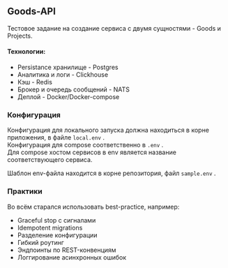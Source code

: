 ## Goods-API 

Тестовое задание на создание сервиса с двумя сущностями - Goods и Projects.  

#### Технологии:
- Persistance хранилище - Postgres  
- Аналитика и логи - Clickhouse  
- Кэш - Redis  
- Брокер и очередь сообщений - NATS
- Деплой - Docker/Docker-compose

### Конфигурация

Конфигурация для локального запуска должна находиться в корне приложения, в файле `local.env` .  
Конфигурация для compose соответственно в `.env` .  
Для compose хостом сервисов в env является название соответствующего сервиса.

Шаблон env-файла находится в корне репозитория, файл `sample.env` .


### Практики

Во всём старался использовать best-practice, например:  
 - Graceful stop с сигналами
 - Idempotent migrations
 - Разделение конфигурации
 - Гибкий роутинг
 - Эндпоинты по REST-конвенциям
 - Логгирование асинхронных ошибок